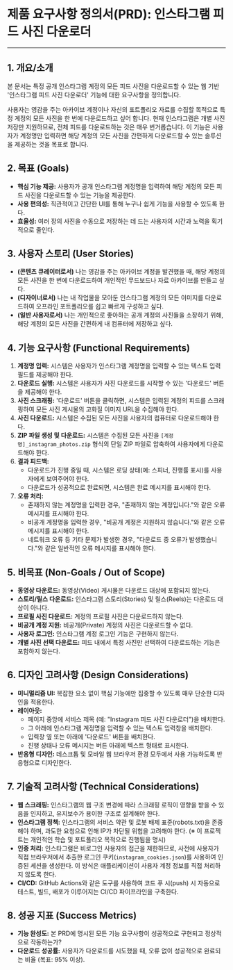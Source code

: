  # 제품 요구사항 정의서(PRD): 인스타그램 피드 사진 다운로더
 
 ---
 
 ## 1. 개요/소개
 
 본 문서는 특정 공개 인스타그램 계정의 모든 피드 사진을 다운로드할 수 있는 웹 기반 '인스타그램 피드 사진 다운로더' 기능에 대한 요구사항을 정의합니다.
 
 사용자는 영감을 주는 아카이브 계정이나 자신의 포트폴리오 자료를 수집할 목적으로 특정 계정의 모든 사진을 한 번에 다운로드하고 싶어 합니다. 현재 인스타그램은 개별 사진 저장만 지원하므로, 전체 피드를 다운로드하는 것은 매우 번거롭습니다. 이 기능은 사용자가 계정명만 입력하면 해당 계정의 모든 사진을 간편하게 다운로드할 수 있는 솔루션을 제공하는 것을 목표로 합니다.
 
 ## 2. 목표 (Goals)
 
 - **핵심 기능 제공:** 사용자가 공개 인스타그램 계정명을 입력하여 해당 계정의 모든 피드 사진을 다운로드할 수 있는 기능을 제공한다.
 - **사용 편의성:** 직관적이고 간단한 UI를 통해 누구나 쉽게 기능을 사용할 수 있도록 한다.
 - **효율성:** 여러 장의 사진을 수동으로 저장하는 데 드는 사용자의 시간과 노력을 획기적으로 줄인다.
 
 ## 3. 사용자 스토리 (User Stories)
 
 - **(콘텐츠 큐레이터로서)** 나는 영감을 주는 아카이브 계정을 발견했을 때, 해당 계정의 모든 사진을 한 번에 다운로드하여 개인적인 무드보드나 자료 아카이브를 만들고 싶다.
 - **(디자이너로서)** 나는 내 작업물을 모아둔 인스타그램 계정의 모든 이미지를 다운로드하여 오프라인 포트폴리오를 쉽고 빠르게 구성하고 싶다.
 - **(일반 사용자로서)** 나는 개인적으로 좋아하는 공개 계정의 사진들을 소장하기 위해, 해당 계정의 모든 사진을 간편하게 내 컴퓨터에 저장하고 싶다.
 
 ## 4. 기능 요구사항 (Functional Requirements)
 
 1.  **계정명 입력:** 시스템은 사용자가 인스타그램 계정명을 입력할 수 있는 텍스트 입력 필드를 제공해야 한다.
 2.  **다운로드 실행:** 시스템은 사용자가 사진 다운로드를 시작할 수 있는 '다운로드' 버튼을 제공해야 한다.
 3.  **사진 스크래핑:** '다운로드' 버튼을 클릭하면, 시스템은 입력된 계정의 피드를 스크래핑하여 모든 사진 게시물의 고화질 이미지 URL을 수집해야 한다.
 4.  **사진 다운로드:** 시스템은 수집된 모든 사진을 사용자의 컴퓨터로 다운로드해야 한다.
 5.  **ZIP 파일 생성 및 다운로드:** 시스템은 수집된 모든 사진을 `[계정명]_instagram_photos.zip` 형식의 단일 ZIP 파일로 압축하여 사용자에게 다운로드해야 한다.
 6.  **결과 피드백:**
     - 다운로드가 진행 중일 때, 시스템은 로딩 상태(예: 스피너, 진행률 표시)를 사용자에게 보여주어야 한다.
     - 다운로드가 성공적으로 완료되면, 시스템은 완료 메시지를 표시해야 한다.
 7.  **오류 처리:**
     - 존재하지 않는 계정명을 입력한 경우, "존재하지 않는 계정입니다."와 같은 오류 메시지를 표시해야 한다.
     - 비공개 계정명을 입력한 경우, "비공개 계정은 지원하지 않습니다."와 같은 오류 메시지를 표시해야 한다.
     - 네트워크 오류 등 기타 문제가 발생한 경우, "다운로드 중 오류가 발생했습니다."와 같은 일반적인 오류 메시지를 표시해야 한다.
 
 ## 5. 비목표 (Non-Goals / Out of Scope)
 
 - **동영상 다운로드:** 동영상(Video) 게시물은 다운로드 대상에 포함되지 않는다.
 - **스토리/릴스 다운로드:** 인스타그램 스토리(Stories) 및 릴스(Reels)는 다운로드 대상이 아니다.
 - **프로필 사진 다운로드:** 계정의 프로필 사진은 다운로드하지 않는다.
 - **비공개 계정 지원:** 비공개(Private) 계정의 사진은 다운로드할 수 없다.
 - **사용자 로그인:** 인스타그램 계정 로그인 기능은 구현하지 않는다.
 - **개별 사진 선택 다운로드:** 피드 내에서 특정 사진만 선택하여 다운로드하는 기능은 포함하지 않는다.
 
 ## 6. 디자인 고려사항 (Design Considerations)
 
 - **미니멀리즘 UI:** 복잡한 요소 없이 핵심 기능에만 집중할 수 있도록 매우 단순한 디자인을 적용한다.
 - **레이아웃:**
     - 페이지 중앙에 서비스 제목 (예: "Instagram 피드 사진 다운로더")을 배치한다.
     - 그 아래에 인스타그램 계정명을 입력할 수 있는 텍스트 입력창을 배치한다.
     - 입력창 옆 또는 아래에 '다운로드' 버튼을 배치한다.
     - 진행 상태나 오류 메시지는 버튼 아래에 텍스트 형태로 표시한다.
 - **반응형 디자인:** 데스크톱 및 모바일 웹 브라우저 환경 모두에서 사용 가능하도록 반응형으로 디자인한다.
 
 ## 7. 기술적 고려사항 (Technical Considerations)
 
 - **웹 스크래핑:** 인스타그램의 웹 구조 변경에 따라 스크래핑 로직이 영향을 받을 수 있음을 인지하고, 유지보수가 용이한 구조로 설계해야 한다.
 - **인스타그램 정책:** 인스타그램의 서비스 약관 및 로봇 배제 표준(robots.txt)을 존중해야 하며, 과도한 요청으로 인해 IP가 차단될 위험을 고려해야 한다. (※ 이 프로젝트는 개인적인 학습 및 포트폴리오 목적으로 진행됨을 명시)
 - **인증 처리:** 인스타그램은 비로그인 사용자의 접근을 제한하므로, 사전에 사용자가 직접 브라우저에서 추출한 로그인 쿠키(`instagram_cookies.json`)를 사용하여 인증된 세션을 생성한다. 이 방식은 애플리케이션이 사용자 계정 정보를 직접 처리하지 않도록 한다.
 - **CI/CD:** GitHub Actions와 같은 도구를 사용하여 코드 푸 시(push) 시 자동으로 테스트, 빌드, 배포가 이루어지는 CI/CD 파이프라인을 구축한다.
 
 ## 8. 성공 지표 (Success Metrics)
 
 - **기능 완성도:** 본 PRD에 명시된 모든 기능 요구사항이 성공적으로 구현되고 정상적으로 작동하는가?
 - **다운로드 성공률:** 사용자가 다운로드를 시도했을 때, 오류 없이 성공적으로 완료되는 비율 (목표: 95% 이상).